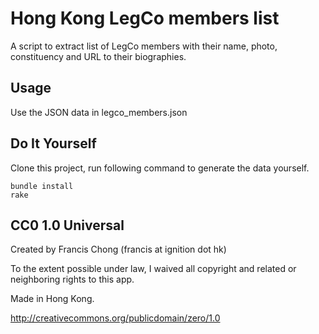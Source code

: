 # Hong Kong LegCo members list

A script to extract list of LegCo members with their name, photo, constituency and URL to their biographies.

## Usage

Use the JSON data in legco_members.json

## Do It Yourself

Clone this project, run following command to generate the data yourself.

```
bundle install
rake
```

## CC0 1.0 Universal

Created by Francis Chong (francis at ignition dot hk)

To the extent possible under law, I waived all copyright and related or neighboring rights to this app.

Made in Hong Kong.

http://creativecommons.org/publicdomain/zero/1.0